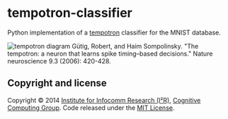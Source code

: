 tempotron-classifier
====================

Python implementation of a [tempotron](http://www.cnbc.cmu.edu/cns/papers/nn1643.pdf) classifier for the MNIST database.

![tempotron diagram](https://raw.github.com/ajaykarpur/tempotron-classifer/master/tempotron.png)
Gütig, Robert, and Haim Sompolinsky. "The tempotron: a neuron that learns spike timing–based decisions." Nature neuroscience 9.3 (2006): 420-428.

Copyright and license
---------

Copyright © 2014 [Institute for Infocomm Research (I²R)](http://www.i2r.a-star.edu.sg/), [Cognitive Computing Group](http://www1.i2r.a-star.edu.sg/~htang/). Code released under the [MIT License](http://opensource.org/licenses/MIT).
